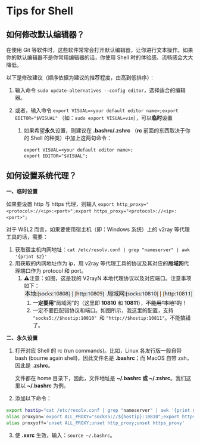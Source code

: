 # Tips for Shell

## 如何修改默认编辑器？

在使用 Git 等软件时，这些软件常常会打开默认编辑器，让你进行文本操作。如果你的默认编辑器不是你常用编辑器的话，你使用 Shell 时的体验感、流畅感会大大降低。

以下是修改建议（顺序依据为建议的推荐程度，由高到低排序）：

1. 输入命令 `sudo update-alternatives --config editor`，选择适合的编辑器。

2. 或者，输入命令 `export VISUAL=<your default editor name>;export EDITOR="$VISUAL"` （如：`sudo export VISUAL=vim`），可以**临时**设置
   1. 如果希望**永久**设置，则建议在 **.bashrc/.zshrc** （**rc** 前面的东西取决于你的 Shell 的种类）中加上这两句命令：
   
      ```shell
      export VISUAL=<your default editor name>;
      export EDITOR="$VISUAL";
      ```

## 如何设置系统代理？

**一、临时设置**

如果要设置 http 与 https 代理，则输入 `export http_proxy="<protocol>://<ip>:<port>";export https_proxy="<protocol>://<ip>:<port>";`

对于 WSL2 而言，如果要使用宿主机（即：Windows 系统）上的 v2ray 等代理工具的话，需要：

1. 获取宿主机内网地址：`cat /etc/resolv.conf | grep "nameserver" | awk '{print $2}'`
2. 用获取的内网地址作为 ip，用 v2ray 等代理工具的协议及其对应的**局域网**代理端口作为 protocol 和 port。
   1. :warning:注意：如图，这是我的 V2rayN 本地代理协议以及对应端口。注意事项如下：![](2023-01-29-16-15-05.png)
      1. **一定要用**“局域网”的（这里即 **10810** 和 **10811**），~~不能用“本地”的~~！
      2. 一定不要匹配错协议和端口。如图所示，我这里的配置，支持  `"socks5://$hostip:10810" `和 `"http://$hostip:10811"`。不能搞错了。

**二、永久设置**

1. 打开对应 Shell 的 rc (run commands)。比如，Linux 各发行版一般自带 bash (bourne again shell)，因此文件名是 **.bashrc**；而 MacOS 自带 zsh，因此是 **.zshrc**。

   文件都在 home 目录下，因此，文件地址是 **~/.bashrc 或 ~/.zshrc**。我们这里以 **~/.bashrc** 为例。

2. 添加以下命令：

```bash
export hostip="cat /etc/resolv.conf | grep "nameserver" | awk '{print $2}'"
alias proxyon='export ALL_PROXY="socks5://${hostip}:10810";export https_proxy=$ALL_PROXY;export http_proxy=$ALL_PROXY'
alias proxyoff='unset ALL_PROXY;unset http_proxy;unset https_proxy'
```

3. 使 **.xxrc** 生效，输入：`source ~/.bashrc`。
